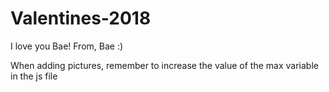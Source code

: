 # Valentines-2018
I love you Bae! From, Bae :)

When adding pictures, remember to increase the value of the max variable in the js file
